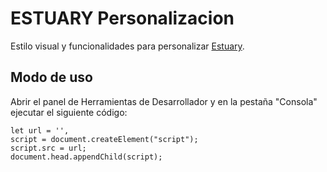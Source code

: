 # ESTUARY Personalizacion


Estilo visual y funcionalidades para personalizar [Estuary](https://estuary.mcmaster.ca/).

## Modo de uso

Abrir el panel de Herramientas de Desarrollador y en la pestaña "Consola" ejecutar el siguiente código:

    let url = '',
    script = document.createElement("script");
    script.src = url;
    document.head.appendChild(script);
